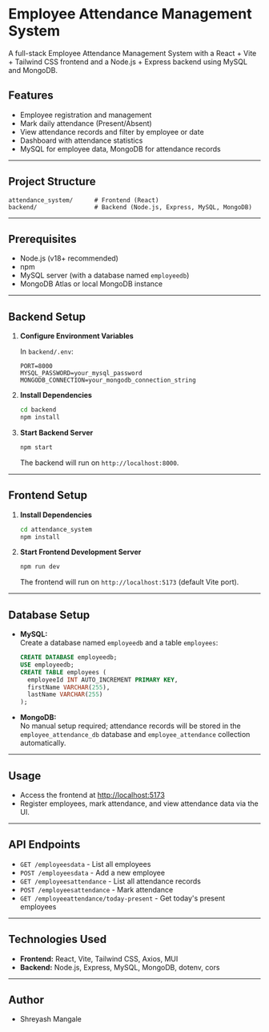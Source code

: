 # Employee Attendance Management System

A full-stack Employee Attendance Management System with a React + Vite + Tailwind CSS frontend and a Node.js + Express backend using MySQL and MongoDB.

## Features

- Employee registration and management
- Mark daily attendance (Present/Absent)
- View attendance records and filter by employee or date
- Dashboard with attendance statistics
- MySQL for employee data, MongoDB for attendance records

---

## Project Structure

```
attendance_system/      # Frontend (React)
backend/                # Backend (Node.js, Express, MySQL, MongoDB)
```

---

## Prerequisites

- Node.js (v18+ recommended)
- npm
- MySQL server (with a database named `employeedb`)
- MongoDB Atlas or local MongoDB instance

---

## Backend Setup

1. **Configure Environment Variables**

   In `backend/.env`:
   ```
   PORT=8000
   MYSQL_PASSWORD=your_mysql_password
   MONGODB_CONNECTION=your_mongodb_connection_string
   ```

2. **Install Dependencies**

   ```sh
   cd backend
   npm install
   ```

3. **Start Backend Server**

   ```sh
   npm start
   ```

   The backend will run on `http://localhost:8000`.

---

## Frontend Setup

1. **Install Dependencies**

   ```sh
   cd attendance_system
   npm install
   ```

2. **Start Frontend Development Server**

   ```sh
   npm run dev
   ```

   The frontend will run on `http://localhost:5173` (default Vite port).

---

## Database Setup

- **MySQL:**  
  Create a database named `employeedb` and a table `employees`:
  ```sql
  CREATE DATABASE employeedb;
  USE employeedb;
  CREATE TABLE employees (
    employeeId INT AUTO_INCREMENT PRIMARY KEY,
    firstName VARCHAR(255),
    lastName VARCHAR(255)
  );
  ```

- **MongoDB:**  
  No manual setup required; attendance records will be stored in the `employee_attendance_db` database and `employee_attendance` collection automatically.

---

## Usage

- Access the frontend at [http://localhost:5173](http://localhost:5173)
- Register employees, mark attendance, and view attendance data via the UI.

---

## API Endpoints

- `GET /employeesdata` - List all employees
- `POST /employeesdata` - Add a new employee
- `GET /employeesattendance` - List all attendance records
- `POST /employeesattendance` - Mark attendance
- `GET /employeeattendance/today-present` - Get today's present employees

---

## Technologies Used

- **Frontend:** React, Vite, Tailwind CSS, Axios, MUI
- **Backend:** Node.js, Express, MySQL, MongoDB, dotenv, cors

---

## Author

- Shreyash Mangale
